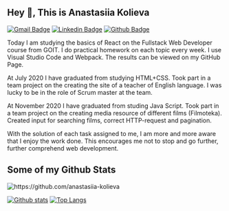 ## Hey 👋, This is Anastasiia Kolieva
[![Gmail Badge](https://img.shields.io/badge/-nastya1110@gmail.com-c14438?style=flat&logo=Gmail&logoColor=white&link=mailto:nastya1110@gmail.com)](mailto:nastya1110@gmail.com) 
[![Linkedin Badge](https://img.shields.io/badge/-https://www.linkedin.com/in/anastasiiakolieva-0b6b38162/-0072b1?style=flat&logo=Linkedin&logoColor=white&link=https://www.linkedin.com/in/https://www.linkedin.com/in/anastasiia-kolieva-0b6b38162//)](https://www.linkedin.com/in/https://www.linkedin.com/in/anastasiia-kolieva-0b6b38162//) [![Github Badge](https://img.shields.io/badge/-https://github.com/anastasiia-kolieva-grey?style=flat&logo=github&logoColor=white&link=https://github.com/https://github.com/anastasiia-kolieva/)](https://www.github.com/https://github.com/anastasiia-kolieva/) <p align='left'>Today I am studying the basics of React on the Fullstack Web Developer course from GOIT.
I do practical homework on each topic every week. I use Visual Studio Code and Webpack. The results can be viewed on my GitHub Page.

At July 2020 I have graduated from studying HTML+CSS.
Took part in a team project on the creating the site of a teacher of English language. I was lucky to be in the role of Scrum master at the team.

At November 2020 I have graduated from studing Java Script.
Took part in a team project on the creating media resource of different films (Filmoteka). Created input for searching films, correct HTTP-request and pagination.

With the solution of each task assigned to me, I am more and more aware that I enjoy the work done. This encourages me not to stop and go further, further comprehend web development.</p>
## Some of my Github Stats
<p align=left> <img src=https://komarev.com/ghpvc/?username=https://github.com/anastasiia-kolieva alt=https://github.com/anastasiia-kolieva /> </p>

[![Github stats](https://github-readme-stats.vercel.app/api?username=https://github.com/anastasiia-kolieva&show_icons=true&include_all_commits=true)](https://github.com/https://github.com/anastasiia-kolieva/github-readme-stats)
[![Top Langs](https://github-readme-stats.vercel.app/api/top-langs/?username=https://github.com/anastasiia-kolieva&layout=compact)](https://github.com/https://github.com/anastasiia-kolieva/github-readme-stats)

